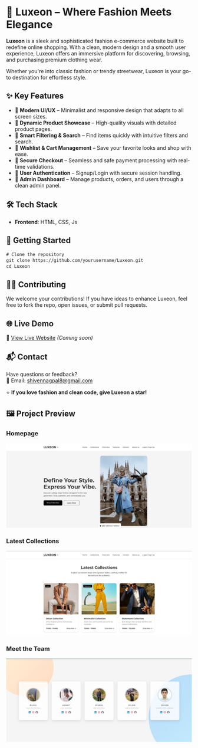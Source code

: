 <h1>👗 Luxeon – Where Fashion Meets Elegance</h1>

<p><strong>Luxeon</strong> is a sleek and sophisticated fashion e-commerce website built to redefine online shopping. With a clean, modern design and a smooth user experience, Luxeon offers an immersive platform for discovering, browsing, and purchasing premium clothing wear.</p>

<p>Whether you're into classic fashion or trendy streetwear, Luxeon is your go-to destination for effortless style.</p>

<h2>✨ Key Features</h2>
<ul>
  <li>🔸 <strong>Modern UI/UX</strong> – Minimalist and responsive design that adapts to all screen sizes.</li>
  <li>🔸 <strong>Dynamic Product Showcase</strong> – High-quality visuals with detailed product pages.</li>
  <li>🔸 <strong>Smart Filtering & Search</strong> – Find items quickly with intuitive filters and search.</li>
  <li>🔸 <strong>Wishlist & Cart Management</strong> – Save your favorite looks and shop with ease.</li>
  <li>🔸 <strong>Secure Checkout</strong> – Seamless and safe payment processing with real-time validations.</li>
  <li>🔸 <strong>User Authentication</strong> – Signup/Login with secure session handling.</li>
  <li>🔸 <strong>Admin Dashboard</strong> – Manage products, orders, and users through a clean admin panel.</li>
</ul>

<h2>🛠 Tech Stack</h2>
<ul>
  <li><strong>Frontend</strong>: HTML, CSS, Js</li>
</ul>

<h2>🚀 Getting Started</h2>

<pre><code># Clone the repository
git clone https://github.com/yourusername/Luxeon.git
cd Luxeon
</code></pre>

<h2>🧑‍💻 Contributing</h2>
<p>We welcome your contributions! If you have ideas to enhance Luxeon, feel free to fork the repo, open issues, or submit pull requests.</p>

<h2>🌐 Live Demo</h2>
<p>🔗 <a href="#">View Live Website</a> <em>(Coming soon)</em></p>

<h2>📬 Contact</h2>
<p>Have questions or feedback?<br>
📧 Email: <a href="https://mail.google.com/">shivennagpal8@gmail.com</a><br>

<p>⭐️ <strong>If you love fashion and clean code, give Luxeon a star!</strong></p>

## 🖼️ Project Preview

### Homepage
![Homepage](./photos/Luxeon-1.jpg)

### Latest Collections
![Collections](./photos/Luxeon-2.jpg)

### Meet the Team
![Team Section](./photos/Luxeon-3.jpg)
